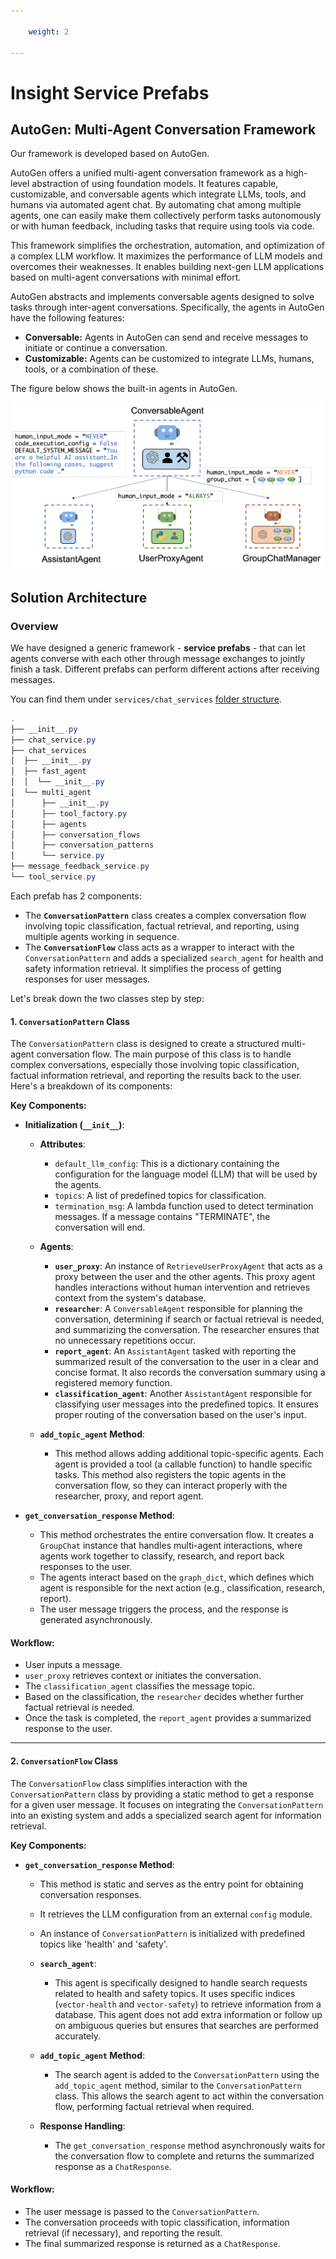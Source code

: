 ```yaml
---

    weight: 2

---
```

# Insight Service Prefabs

## AutoGen: Multi-Agent Conversation Framework

Our framework is developed based on AutoGen. 

AutoGen offers a unified multi-agent conversation framework as a high-level abstraction of using foundation models. It features capable, customizable, and conversable agents which integrate LLMs, tools, and humans via automated agent chat. By automating chat among multiple agents, one can easily make them collectively perform tasks autonomously or with human feedback, including tasks that require using tools via code.

This framework simplifies the orchestration, automation, and optimization of a complex LLM workflow. It maximizes the performance of LLM models and overcomes their weaknesses. It enables building next-gen LLM applications based on multi-agent conversations with minimal effort.

AutoGen abstracts and implements conversable agents designed to solve tasks through inter-agent conversations. Specifically, the agents in AutoGen have the following features:

- **Conversable:** Agents in AutoGen can send and receive messages to initiate or continue a conversation.
- **Customizable:** Agents can be customized to integrate LLMs, humans, tools, or a combination of these.

The figure below shows the built-in agents in AutoGen.

<p style="text-align: center;">
    <img src="../images/img.png" alt="autogen image" width="500">
</p>


## Solution Architecture

### Overview 
We have designed a generic framework - **service prefabs** - that can let agents converse with each other through message exchanges to jointly finish a task.
Different prefabs can perform different actions after receiving messages.

You can find them under `services/chat_services`  [folder structure](./folder_structure).


```powershell title="view service prefabs"
.
├── __init__.py
├── chat_service.py
├── chat_services
│  ├── __init__.py
│  ├── fast_agent
│  │  └── __init__.py
│  └── multi_agent
│      ├── __init__.py
│      ├── tool_factory.py
│      ├── agents
│      ├── conversation_flows
│      ├── conversation_patterns
│      └── service.py
├── message_feedback_service.py
└── tool_service.py
```

Each prefab has 2 components:

- The **`ConversationPattern`** class creates a complex conversation flow involving topic classification, factual retrieval, and reporting, using multiple agents working in sequence.
- The **`ConversationFlow`** class acts as a wrapper to interact with the `ConversationPattern` and adds a specialized `search_agent` for health and safety information retrieval. It simplifies the process of getting responses for user messages.


Let's break down the two classes step by step:

#### 1. **`ConversationPattern` Class**

The `ConversationPattern` class is designed to create a structured multi-agent conversation flow. The main purpose of this class is to handle complex conversations, especially those involving topic classification, factual information retrieval, and reporting the results back to the user. Here's a breakdown of its components:

**Key Components:**

- **Initialization (`__init__`)**:
  - **Attributes**:
    - `default_llm_config`: This is a dictionary containing the configuration for the language model (LLM) that will be used by the agents.
    - `topics`: A list of predefined topics for classification.
    - `termination_msg`: A lambda function used to detect termination messages. If a message contains "TERMINATE", the conversation will end.
  
  - **Agents**:
    - **`user_proxy`**: An instance of `RetrieveUserProxyAgent` that acts as a proxy between the user and the other agents. This proxy agent handles interactions without human intervention and retrieves context from the system's database.
    - **`researcher`**: A `ConversableAgent` responsible for planning the conversation, determining if search or factual retrieval is needed, and summarizing the conversation. The researcher ensures that no unnecessary repetitions occur.
    - **`report_agent`**: An `AssistantAgent` tasked with reporting the summarized result of the conversation to the user in a clear and concise format. It also records the conversation summary using a registered memory function.
    - **`classification_agent`**: Another `AssistantAgent` responsible for classifying user messages into the predefined topics. It ensures proper routing of the conversation based on the user's input.
  
  - **`add_topic_agent` Method**:
    - This method allows adding additional topic-specific agents. Each agent is provided a tool (a callable function) to handle specific tasks. This method also registers the topic agents in the conversation flow, so they can interact properly with the researcher, proxy, and report agent.

- **`get_conversation_response` Method**:
  - This method orchestrates the entire conversation flow. It creates a `GroupChat` instance that handles multi-agent interactions, where agents work together to classify, research, and report back responses to the user.
  - The agents interact based on the `graph_dict`, which defines which agent is responsible for the next action (e.g., classification, research, report).
  - The user message triggers the process, and the response is generated asynchronously.

#### Workflow:
- User inputs a message.
- `user_proxy` retrieves context or initiates the conversation.
- The `classification_agent` classifies the message topic.
- Based on the classification, the `researcher` decides whether further factual retrieval is needed.
- Once the task is completed, the `report_agent` provides a summarized response to the user.

---

#### 2. **`ConversationFlow` Class**

The `ConversationFlow` class simplifies interaction with the `ConversationPattern` class by providing a static method to get a response for a given user message. It focuses on integrating the `ConversationPattern` into an existing system and adds a specialized search agent for information retrieval.

**Key Components:**

- **`get_conversation_response` Method**:
  - This method is static and serves as the entry point for obtaining conversation responses.
  - It retrieves the LLM configuration from an external `config` module.
  - An instance of `ConversationPattern` is initialized with predefined topics like 'health' and 'safety'.
  
  - **`search_agent`**:
    - This agent is specifically designed to handle search requests related to health and safety topics. It uses specific indices (`vector-health` and `vector-safety`) to retrieve information from a database. This agent does not add extra information or follow up on ambiguous queries but ensures that searches are performed accurately.

  - **`add_topic_agent` Method**:
    - The search agent is added to the `ConversationPattern` using the `add_topic_agent` method, similar to the `ConversationPattern` class. This allows the search agent to act within the conversation flow, performing factual retrieval when required.

  - **Response Handling**:
    - The `get_conversation_response` method asynchronously waits for the conversation flow to complete and returns the summarized response as a `ChatResponse`.

#### Workflow:
- The user message is passed to the `ConversationPattern`.
- The conversation proceeds with topic classification, information retrieval (if necessary), and reporting the result.
- The final summarized response is returned as a `ChatResponse`.

